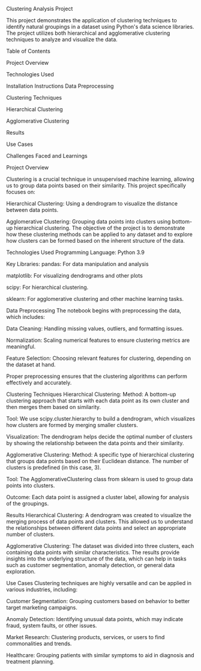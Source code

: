 Clustering Analysis Project

This project demonstrates the application of clustering techniques to identify natural groupings in a dataset using Python's data science libraries. 
The project utilizes both hierarchical and agglomerative clustering techniques to analyze and visualize the data.

Table of Contents

Project Overview

Technologies Used

Installation Instructions
Data Preprocessing

Clustering Techniques

Hierarchical Clustering

Agglomerative Clustering

Results

Use Cases

Challenges Faced and Learnings

Project Overview

Clustering is a crucial technique in unsupervised machine learning, allowing us to group data points based on their similarity. This project specifically focuses on:

Hierarchical Clustering: Using a dendrogram to visualize the distance between data points.

Agglomerative Clustering: Grouping data points into clusters using bottom-up hierarchical clustering.
The objective of the project is to demonstrate how these clustering methods can be applied to any dataset and to explore how clusters can be formed based on the inherent structure of the data.

Technologies Used
Programming Language: Python 3.9

Key Libraries:
pandas: For data manipulation and analysis

matplotlib: For visualizing dendrograms and other plots

scipy: For hierarchical clustering.

sklearn: For agglomerative clustering and other machine learning tasks.

Data Preprocessing
The notebook begins with preprocessing the data, which includes:

Data Cleaning: Handling missing values, outliers, and formatting issues.

Normalization: Scaling numerical features to ensure clustering metrics are meaningful.

Feature Selection: Choosing relevant features for clustering, depending on the dataset at hand.

Proper preprocessing ensures that the clustering algorithms can perform effectively and accurately.

Clustering Techniques
Hierarchical Clustering:
Method: A bottom-up clustering approach that starts with each data point as its own cluster and then merges them based on similarity.

Tool: We use scipy.cluster.hierarchy to build a dendrogram, which visualizes how clusters are formed by merging smaller clusters.

Visualization: The dendrogram helps decide the optimal number of clusters by showing the relationship between the data points and their similarity.

Agglomerative Clustering:
Method: A specific type of hierarchical clustering that groups data points based on their Euclidean distance. The number of clusters is predefined (in this case, 3).

Tool: The AgglomerativeClustering class from sklearn is used to group data points into clusters.

Outcome: Each data point is assigned a cluster label, allowing for analysis of the groupings.

Results
Hierarchical Clustering: A dendrogram was created to visualize the merging process of data points and clusters. This allowed us to understand the relationships between different data points and select an appropriate number of clusters.

Agglomerative Clustering: The dataset was divided into three clusters, each containing data points with similar characteristics.
The results provide insights into the underlying structure of the data, which can help in tasks such as customer segmentation, anomaly detection, or general data exploration.

Use Cases
Clustering techniques are highly versatile and can be applied in various industries, including:

Customer Segmentation: Grouping customers based on behavior to better target marketing campaigns.

Anomaly Detection: Identifying unusual data points, which may indicate fraud, system faults, or other issues.

Market Research: Clustering products, services, or users to find commonalities and trends.

Healthcare: Grouping patients with similar symptoms to aid in diagnosis and treatment planning.
